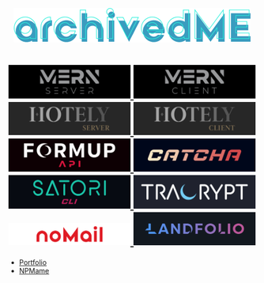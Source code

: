 <br />

<h1 align="center">

[![logo readme](docs/readme/logo-readme.png)](https://github.com/bastean)

</h1>

<h1 align="center" width="100%">

 <a href="projects/mern-server">
    <img width="49%" src="projects/mern-server/doc/images/readme/logo-readme.png" />
 </a>

 <a href="projects/mern-client">
    <img width="49%" src="projects/mern-client/doc/images/readme/logo-readme.png" />
 </a>

 <a href="projects/hotely-server">
    <img width="49%" src="projects/hotely-server/images/readme/logo.png" />
 </a>

 <a href="projects/hotely-client">
    <img width="49%" src="projects/hotely-client/doc/Readme/Logo.png" />
 </a>

 <a href="projects/formup-api">
    <img width="49%" src="projects/formup-api/doc/images/readme/logo-readme.png" />
 </a>

 <a href="projects/catcha">
    <img width="49%" src="projects/catcha/doc/images/readme/logo-readme.png" />
 </a>

 <a href="projects/satori-cli">
    <img width="49%" src="projects/satori-cli/doc/images/readme/logo-readme.png" />
 </a>

 <a href="projects/tracrypt">
    <img width="49%" src="projects/tracrypt/doc/Readme/Logo.png" />
 </a>

 <a href="projects/nomail">
    <img width="49%" src="projects/nomail/doc/images/readme/logo-readme.png" />
 </a>

 <a href="projects/landfolio">
    <img width="49%" src="projects/landfolio/doc/images/readme/logo-readme.png" />
 </a>

</h1>

- [Portfolio](projects/portfolio)
- [NPMame](projects/npmame)
